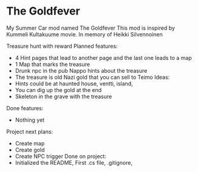 # The Goldfever
My Summer Car mod named The Goldfever
This mod is inspired by Kummeli Kultakuume movie. In memory of Heikki Silvennoinen

Treasure hunt with reward
Planned features:
- 4 Hint pages that lead to another page and the last one leads to a map
- 1 Map that marks the treasure
- Drunk npc in the pub Nappo hints about the treasure
- The treasure is old Nazi gold that you can sell to Teimo
Ideas: 
- Hints could be at haunted house, ventti, island, 
- You can dig up the gold at the end
- Skeleton in the grave with the treasure

Done features:
- Nothing yet

Project next plans:
- Create map
- Create gold
- Create NPC trigger
Done on project:
- Initialized the README, First .cs file, .gitignore,
